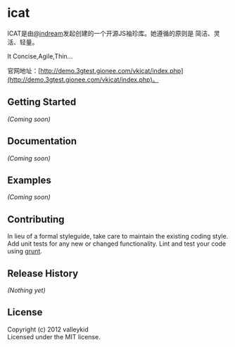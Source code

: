 # icat

ICAT是由[@jndream](http://weibo.com/jndream)发起创建的一个开源JS袖珍库。她遵循的原则是 简洁、灵活、轻量。

It Concise,Agile,Thin...

官网地址：[http://demo.3gtest.gionee.com/vkicat/index.php](http://demo.3gtest.gionee.com/vkicat/index.php)。

## Getting Started
_(Coming soon)_

## Documentation
_(Coming soon)_

## Examples
_(Coming soon)_

## Contributing
In lieu of a formal styleguide, take care to maintain the existing coding style. Add unit tests for any new or changed functionality. Lint and test your code using [grunt](https://github.com/gruntjs/grunt).

## Release History
_(Nothing yet)_

## License
Copyright (c) 2012 valleykid  
Licensed under the MIT license.
